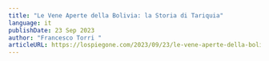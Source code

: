 ```yaml
---
title: "Le Vene Aperte della Bolivia: la Storia di Tariquia"
language: it
publishDate: 23 Sep 2023
author: "Francesco Torri "
articleURL: https://lospiegone.com/2023/09/23/le-vene-aperte-della-bolivia-la-storia-di-tariquia/amp/
---
```

